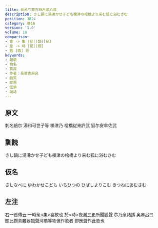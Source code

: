 ```yaml
---
title: 長忌寸意吉麻呂歌八首
description: さし鍋に湯沸かせ子ども櫟津の桧橋より来む狐に浴むさむ
position: 3824
category: 巻16
version: '1.0'
volume: 16
comparison:
- 會 -> 集 [尼][類][紀]
- 是 -> 時 [尼][類]
- 歌 [西] 哥
keywords:
- 雑歌
- 物名
- 宴席
- 作者：長意吉麻呂
- 戯笑
- 即興
- 伝承
- 誦詠
---
```


## 原文

刺名倍尓 湯和可世子等 櫟津乃 桧橋従来許武 狐尓安牟佐武

## 訓読

さし鍋に湯沸かせ子ども櫟津の桧橋より来む狐に浴むさむ

## 仮名

さしなべに ゆわかせこども いちひつの ひばしよりこむ きつねにあむさむ

## 左注

右一首傳云 一時衆<集>宴飲也 於<時>夜漏三更所聞狐聲 尓乃衆諸誘 奥麻呂曰 關此饌具雜器狐聲河橋等物但作歌者 即應聲作此歌也
